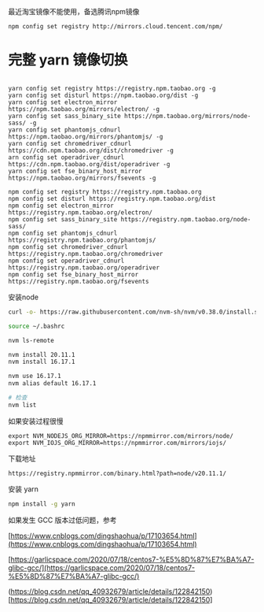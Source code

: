 最近淘宝镜像不能使用，备选腾讯npm镜像
```shell
npm config set registry http://mirrors.cloud.tencent.com/npm/
```


# 完整 yarn 镜像切换

```shell

yarn config set registry https://registry.npm.taobao.org -g
yarn config set disturl https://npm.taobao.org/dist -g
yarn config set electron_mirror https://npm.taobao.org/mirrors/electron/ -g
yarn config set sass_binary_site https://npm.taobao.org/mirrors/node-sass/ -g
yarn config set phantomjs_cdnurl https://npm.taobao.org/mirrors/phantomjs/ -g
yarn config set chromedriver_cdnurl https://cdn.npm.taobao.org/dist/chromedriver -g
arn config set operadriver_cdnurl https://cdn.npm.taobao.org/dist/operadriver -g
yarn config set fse_binary_host_mirror https://npm.taobao.org/mirrors/fsevents -g

npm config set registry https://registry.npm.taobao.org
npm config set disturl https://registry.npm.taobao.org/dist
npm config set electron_mirror https://registry.npm.taobao.org/electron/
npm config set sass_binary_site https://registry.npm.taobao.org/node-sass/
npm config set phantomjs_cdnurl https://registry.npm.taobao.org/phantomjs/
npm config set chromedriver_cdnurl  https://registry.npm.taobao.org/chromedriver
npm config set operadriver_cdnurl  https://registry.npm.taobao.org/operadriver
npm config set fse_binary_host_mirror  https://registry.npm.taobao.org/fsevents

```

安装node
```bash
curl -o- https://raw.githubusercontent.com/nvm-sh/nvm/v0.38.0/install.sh | bash

source ~/.bashrc

nvm ls-remote

nvm install 20.11.1
nvm install 16.17.1

nvm use 16.17.1
nvm alias default 16.17.1

# 检查
nvm list
```

如果安装过程很慢
```
export NVM_NODEJS_ORG_MIRROR=https://npmmirror.com/mirrors/node/
export NVM_IOJS_ORG_MIRROR=https://npmmirror.com/mirrors/iojs/

```

下载地址
```
https://registry.npmmirror.com/binary.html?path=node/v20.11.1/
```

安装 yarn
```bash
npm install -g yarn
```

如果发生 GCC 版本过低问题，参考

[https://www.cnblogs.com/dingshaohua/p/17103654.html](https://www.cnblogs.com/dingshaohua/p/17103654.html)

[https://garlicspace.com/2020/07/18/centos7-%E5%8D%87%E7%BA%A7-glibc-gcc/](https://garlicspace.com/2020/07/18/centos7-%E5%8D%87%E7%BA%A7-glibc-gcc/)

(https://blog.csdn.net/qq_40932679/article/details/122842150)[https://blog.csdn.net/qq_40932679/article/details/122842150]


> 
